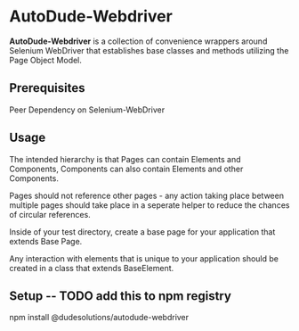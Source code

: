 # AutoDude-Webdriver

**AutoDude-Webdriver** is a collection of convenience wrappers around Selenium WebDriver that establishes base classes and methods utilizing the Page Object Model.

## Prerequisites
Peer Dependency on Selenium-WebDriver

## Usage
The intended hierarchy is that Pages can contain Elements and Components, Components can also contain Elements and other Components.

Pages should not reference other pages - any action taking place between multiple pages should take place in a seperate helper to reduce the chances of circular references.

Inside of your test directory, create a base page for your application that extends Base Page.

Any interaction with elements that is unique to your application should be created in a class that extends BaseElement.

## Setup -- TODO add this to npm registry
npm install @dudesolutions/autodude-webdriver
